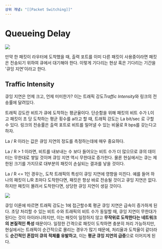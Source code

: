 ```yaml
---
상위 개념: "[[Packet Switching]]"
---
```

# Queueing Delay
![](https://i.imgur.com/Fw90gyq.png)

만약 한 패킷이 라우터에 도착했을 때, 출력 포트를 이미 다른 패킷이 사용중이라면 패킷은 전송되기 위하여 큐에서 대기해야 한다. 이렇게 기다리는 현상 혹은 기다리는 기간을 '큐잉 지연'이라고 한다.

## Traffic Intensity
큐잉 지연은 언제 크고, 언제 미미한가? 이는 트래픽 강도*Traffic Intensity*와 링크의 전송률에 달려있다.

트래픽 강도란 비트가 큐에 도착하는 평균율이다. 단순함을 위해 패킷의 비트 수가 L이고 패킷이 초 당 도착하는 평균 횟수를 a라고 할 때, 트래픽 강도는 La bit/sec 로 구할 수 있다. 링크의 전송률은 출력 포트로 비트를 밀어낼 수 있는 비율로 R bps를 갖는다고 하자. 

La / R 이라는 값은 큐잉 지연의 정도를 측정하는데에 매우 중요하다.

La / R > 1 이라면, 비트를 내보내는 수 보다 들어오는 비트 수가 더 많으므로 큐의 데이터는 무한대로 쌓일 것이며 큐잉 지연 역시 무한대로 증가한다. 물론 현실에서는 큐는 제한된 크기를 가지므로 대부분의 패킷이 손실되는 결과를 낳을 것이다.

La / R <= 1인 경우는, 도착 트래픽의 특성이 큐잉 지연에 영향을 미친다. 예를 들어 하나의 패킷이 L/R 초마다 도착한다면, 패킷은 항상 바로 전송될 것이고 큐잉 지연은 없다. 하지만 패킷이 몰려서 도착한다면, 상당한 큐잉 지연이 생길 것이다.

![](https://i.imgur.com/4eM0EGp.png)

큐잉 이론에 따르면 트래픽 강도는 1에 접근할수록 평균 큐잉 지연은 급속이 증가하게 된다. 초당 처리할 수 있는 비트 수와 트래픽의 비트 수가 동일할 때, 큐잉 지연이 무한대가 된다는 것이 아이러니하지만, 이는 패킷이 일정하지 않고 **무작위로 도착한다는 네트워크의 본질적인 특성** 때문이다. 일정한 간격으로 패킷이 도착하면 충분히 처리 가능하지만, 현실에서는 트래픽이 순간적으로 몰리는 경우가 많기 때문에, 처리율과 도착율이 같더라도 **순간적인 혼잡이 큐의 적체를 유발하고**, 이는 **평균 큐잉 지연의 급증**으로 이어지게 된다.